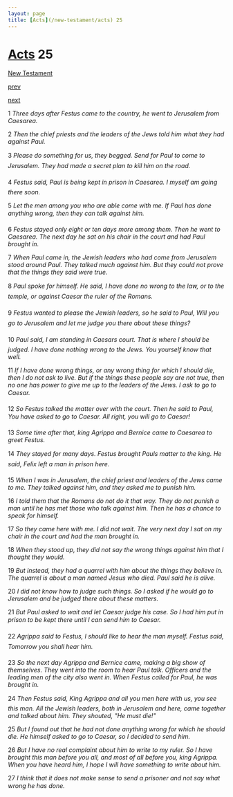 ```yaml
---
layout: page
title: [Acts](/new-testament/acts) 25
---
```


# [Acts](/new-testament/acts) 25

[New Testament](/new-testament)


[prev](/new-testament/acts/acts-24.html)


[next](/new-testament/acts/acts-26.html)

1 _Three days after Festus came to the country, he went to Jerusalem from Caesarea._

2 _Then the chief priests and the leaders of the Jews told him what they had against Paul._

3 _Please do something for us, they begged. Send for Paul to come to Jerusalem. They had made a secret plan to kill him on the road._

4 _Festus said, Paul is being kept in prison in Caesarea. I myself am going there soon._

5 _Let the men among you who are able come with me. If Paul has done anything wrong,  then they can talk against him._

6 _Festus stayed only eight or ten days more among them. Then he went to Caesarea. The next day he sat on his chair in the court and had Paul brought in._

7 _When Paul came in, the Jewish leaders who had come from Jerusalem stood around Paul. They talked much against him. But they could not prove that the things they said were true._

8 _Paul spoke for himself. He said, I have done no wrong to the law, or to the temple, or against Caesar the ruler of the Romans._

9 _Festus wanted to please the Jewish leaders, so he said to Paul, Will you go to Jerusalem and let me judge you there about these things?_

10 _Paul said, I am standing in Caesars court. That is where I should be judged. I have done nothing wrong to the Jews. You yourself know that well._

11 _If I have done wrong things, or any wrong thing for which I should die, then I do not ask to live. But if the things these people say are not true, then no one has power to give me up to the leaders of the Jews. I ask to go to Caesar._

12 _So Festus talked the matter over with the court. Then he said to Paul, You have asked to go to Caesar. All right, you will go to Caesar!_

13 _Some time after that, king Agrippa and Bernice came to Caesarea to greet Festus._

14 _They stayed for many days. Festus brought Pauls matter to the king. He said, Felix left a man in prison here._

15 _When I was in Jerusalem, the chief priest and leaders of the Jews came to me. They talked against him, and they asked me to punish him._

16 _I told them that the Romans do not do it that way. They do not punish a man until he has met those who talk against him. Then he has a chance to speak for himself._

17 _So they came here with me. I did not wait. The very next day I sat on my chair in the court and had the man brought in._

18 _When they stood up, they did not say the wrong things against him that I thought they would._

19 _But instead, they had a quarrel with him about the things they believe in. The quarrel is about a man named Jesus who died. Paul said he is alive._

20 _I did not know how to judge such things. So I asked if he would go to Jerusalem and be judged there about these matters._

21 _But Paul asked to wait and let Caesar judge his case. So I had him put in prison to be kept there until I can send him to Caesar._

22 _Agrippa said to Festus, I should like to hear the man myself. Festus said, Tomorrow you shall hear him._

23 _So the next day Agrippa and Bernice came, making a big show of themselves. They went into the room to hear Paul talk. Officers and the leading men of the city also went in.  When Festus called for Paul, he was brought in._

24 _Then Festus said, King Agrippa and all you men here with us, you see this man. All the Jewish leaders, both in Jerusalem and here, came together and talked about him. They shouted, "He must die!"_

25 _But I found out that he had not done anything wrong for which he should die. He himself asked to go to Caesar, so I decided to send him._

26 _But I have no real complaint about him to write to my ruler. So I have brought this man before you all, and most of all before you, king Agrippa. When you have heard him, I hope I will have something to write about him._

27 _I think that it does not make sense to send a prisoner and not say what wrong he has done._

